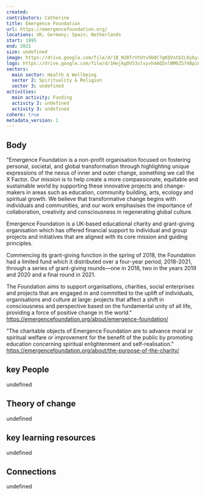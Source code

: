 ```yaml
---
created:
contributors: Catherine
title: Emergence Foundation
url: https://emergencefoundation.org/
locations: UK; Germany; Spain; Netherlands
start: 1995
end: 2021
size: undefined
image: https://drive.google.com/file/d/1B_N1RTrUtOtv9b0C7gKQVntbIL0ybyzy/view?usp=drive_link
logo: https://drive.google.com/file/d/1HejkgOV53slsyvh4AQ5nlNM6ZS748piO/view?usp=drive_link
sectors:
  main sector: Health & Wellbeing
  sector 2: Spirituality & Religion
  sector 3: undefined
activities: 
  main activity: Funding
  activity 2: undefined
  activity 3: undefined
cohere: true
metadata_version: 1
---
```



## Body

"Emergence Foundation is a non-profit organisation focused on fostering personal, societal, and global transformation through highlighting unique expressions of the nexus of inner and outer change, something we call the X Factor. Our mission is to help create a more compassionate, equitable and sustainable world by supporting these innovative projects and change-makers in areas such as education, community building, arts, ecology and spiritual growth. We believe that transformative change begins with individuals and communities, and our work emphasises the importance of collaboration, creativity and consciousness in regenerating global culture.

Emergence Foundation is a UK-based educational charity and grant-giving organisation which has offered financial support to individual and group projects and initiatives that are aligned with its core mission and guiding principles.

Commencing its grant-giving function in the spring of 2018, the Foundation had a limited fund which it distributed over a four-year period, 2018-2021, through a series of grant-giving rounds—one in 2018, two in the years 2019 and 2020 and a final round in 2021.

The Foundation aims to support organisations, charities, social enterprises and projects that are engaged in and committed to the uplift of individuals, organisations and culture at large: projects that affect a shift in consciousness and perspective based on the fundamental unity of all life, providing a force of positive change in the world."
https://emergencefoundation.org/about/emergence-foundation/ 

"The charitable objects of Emergence Foundation are to advance moral or spiritual welfare or improvement for the benefit of the public by promoting education concerning spiritual enlightenment and self-realisation."
https://emergencefoundation.org/about/the-purpose-of-the-charity/ 

## key People

undefined

## Theory of change

undefined

## key learning resources

undefined

## Connections

undefined


